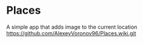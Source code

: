 # Places
A simple app that adds image to the current location
https://github.com/AlexeyVoronov96/Places.wiki.git
